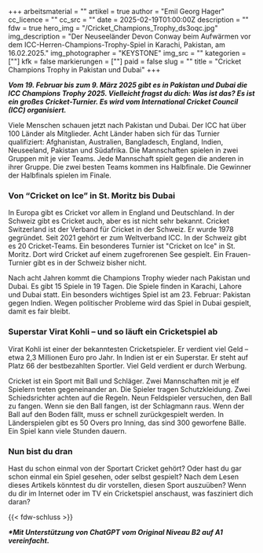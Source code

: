 +++
arbeitsmaterial = ""
artikel = true
author = "Emil Georg Hager"
cc_licence = ""
cc_src = ""
date = 2025-02-19T01:00:00Z
description = ""
fdw = true
hero_img = "/Cricket_Champions_Trophy_ds3oqc.jpg"
img_description = "Der Neuseeländer Devon Conway beim Aufwärmen vor dem ICC-Herren-Champions-Trophy-Spiel in Karachi, Pakistan, am 16.02.2025."
img_photographer = "KEYSTONE"
img_src = ""
kategorien = [""]
kfk = false
markierungen = [""]
paid = false
slug = ""
title = "Cricket Champions Trophy in Pakistan und Dubai"
+++

**_Vom 19. Februar bis zum 9. März 2025 gibt es in Pakistan und Dubai die ICC Champions Trophy 2025. Vielleicht fragst du dich: Was ist das? Es ist ein großes Cricket-Turnier. Es wird vom International Cricket Council (ICC) organisiert._**

Viele Menschen schauen jetzt nach Pakistan und Dubai. Der ICC hat über 100 Länder als Mitglieder. Acht Länder haben sich für das Turnier qualifiziert: Afghanistan, Australien, Bangladesch, England, Indien, Neuseeland, Pakistan und Südafrika. Die Mannschaften spielen in zwei Gruppen mit je vier Teams. Jede Mannschaft spielt gegen die anderen in ihrer Gruppe. Die zwei besten Teams kommen ins Halbfinale. Die Gewinner der Halbfinals spielen im Finale.

### Von “Cricket on Ice” in St. Moritz bis Dubai

In Europa gibt es Cricket vor allem in England und Deutschland. In der Schweiz gibt es Cricket auch, aber es ist nicht sehr bekannt. Cricket Switzerland ist der Verband für Cricket in der Schweiz. Er wurde 1978 gegründet. Seit 2021 gehört er zum Weltverband ICC. In der Schweiz gibt es 20 Cricket-Teams. Ein besonderes Turnier ist "Cricket on Ice" in St. Moritz. Dort wird Cricket auf einem zugefrorenen See gespielt. Ein Frauen-Turnier gibt es in der Schweiz bisher nicht.

Nach acht Jahren kommt die Champions Trophy wieder nach Pakistan und Dubai. Es gibt 15 Spiele in 19 Tagen. Die Spiele finden in Karachi, Lahore und Dubai statt. Ein besonders wichtiges Spiel ist am 23. Februar: Pakistan gegen Indien. Wegen politischer Probleme wird das Spiel in Dubai gespielt, damit es fair bleibt.

### Superstar Virat Kohli – und so läuft ein Cricketspiel ab

Virat Kohli ist einer der bekanntesten Cricketspieler. Er verdient viel Geld – etwa 2,3 Millionen Euro pro Jahr. In Indien ist er ein Superstar. Er steht auf Platz 66 der bestbezahlten Sportler. Viel Geld verdient er durch Werbung.

Cricket ist ein Sport mit Ball und Schläger. Zwei Mannschaften mit je elf Spielern treten gegeneinander an. Die Spieler tragen Schutzkleidung. Zwei Schiedsrichter achten auf die Regeln. Neun Feldspieler versuchen, den Ball zu fangen. Wenn sie den Ball fangen, ist der Schlagmann raus. Wenn der Ball auf den Boden fällt, muss er schnell zurückgespielt werden. In Länderspielen gibt es 50 Overs pro Inning, das sind 300 geworfene Bälle. Ein Spiel kann viele Stunden dauern.

### Nun bist du dran

Hast du schon einmal von der Sportart Cricket gehört?
Oder hast du gar schon einmal ein Spiel gesehen, oder selbst gespielt?
Nach dem Lesen dieses Artikels könntest du dir vorstellen, diesen Sport auszuüben?
Wenn du dir im Internet oder im TV ein Cricketspiel anschaust, was fasziniert dich daran?

{{< fdw-schluss >}}

**_\*Mit Unterstützung von ChatGPT vom Original Niveau B2 auf A1 vereinfacht._**